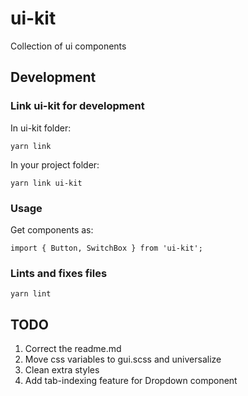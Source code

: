 # ui-kit
Collection of ui components

## Development

### Link ui-kit for development
In ui-kit folder:
```
yarn link
```

In your project folder:
```
yarn link ui-kit
```

### Usage
Get components as:
```
import { Button, SwitchBox } from 'ui-kit';
```

### Lints and fixes files
```
yarn lint
```

## TODO
1. Correct the readme.md
2. Move css variables to gui.scss and universalize
3. Clean extra styles
4. Add tab-indexing feature for Dropdown component
